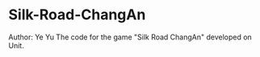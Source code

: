 ﻿# Silk-Road-ChangAn
 
 Author: Ye Yu
 The code for the game "Silk Road ChangAn" developed on Unit.
